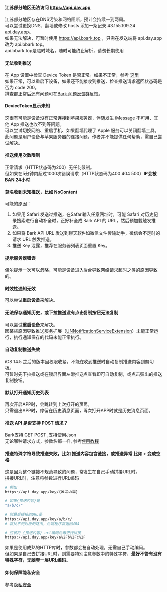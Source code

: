 #### 江苏部分地区无法访问 https://api.day.app
江苏部分地区存在DNS污染和网络阻断，预计会持续一到两周。<br/>
可以尝试更换DNS、翻墙或修改 hosts 添加一条记录 43.155.109.24 api.day.app。<br/>
如果无法解决，可暂时使用 https://api.bbark.top ，只需在发送端将 api.day.app 改为 api.bbark.top。<br/>api.bbark.top是临时域名，随时可能终止解析，请勿长期使用

#### 无法收到推送
在 App 设置中检查 Device Token 是否正常。如果不正常，参考 [这里](#DeviceToken显示未知)<br/>
如果正常，可以重启下设备，如果还不能接收到推送，检查推送请求返回状态码是否为 code 200。<br/>
排查都正常后还有问题可在[Bark 问题反馈群](https://t.me/joinchat/OsCbLzovUAE0YjY1)反馈。

#### DeviceToken显示未知
这很有可能是设备没有正常连接到苹果服务器，伴随发生 iMessage 不可用、其他 App 推送也收不到等问题。<br/>
可以尝试切换网络、重启手机、如果翻墙代理了 Apple 服务可以关闭翻墙工具。<br/>
此问题是用户设备与苹果服务器的连接问题，作者并不能提供任何帮助，需自己尝试解决。

#### 推送使用次数限制
正常请求（HTTP状态码为200）无任何限制。<br>
但如果在5分钟内超过1000次错误请求（HTTP状态码为400 404 500）<b>IP会被 BAN 24小时</b> 

#### 莫名收到未知推送，比如 NoContent
可能的原因：<br>
1. 如果用 Safari 发送过推送，在Safari输入任意网址时，可能 Safari 对历史记录搜索进行自动补全时，正好补全成 Bark API 的 URL，然后预加载触发推送。
2. 如果将 Bark API URL 发送到聊天软件如微信文件传输助手，微信会不定时的请求 URL 触发推送。
3. 推送 Key 泄露，推荐在服务器列表页面重置 Key。

#### 提示服务器错误
偶尔提示一次可以忽略，可能是设备进入后台导致网络请求超时之类的原因导致的。<br>

#### 时效性通知无效 
可以尝试<b>重启设备</b>来解决。

#### 无法保存通知历史，或下拉推送没有点击复制按钮无法复制
可以尝试<b>重启设备</b>来解决。<br />
因某些原因导致推送服务扩展（[UNNotificationServiceExtension](https://developer.apple.com/documentation/usernotifications/unnotificationserviceextension)）未能正常运行，执行通知保存的代码未能正常执行。

#### 自动复制推送失效
iOS 14.5 之后的版本因权限收紧，不能在收到推送时自动复制推送内容到剪切板。<br/>
可暂时先下拉推送或在锁屏界面左滑推送点查看即可自动复制，或点击弹出的推送复制按钮。

#### 默认打开通知历史列表
再次开启APP时，会跳转到上次打开的页面。<br />
只需退出APP时，停留在历史消息页面，再次打开APP时就是历史消息页面。

#### 推送 API 是否支持 POST 请求？
Bark支持 GET POST ,支持使用Json<br>
无论哪种请求方式，参数名都一样, 参考[使用教程](/tutorial#请求方式)

#### 推送特殊字符导致推送失败，比如 推送内容包含链接，或推送异常 比如 + 变成空格
这是因为整个链接不规范导致的问题，常发生在自己手动拼接URL时。<br>
拼接URL时，注意将参数进行URL编码 

```sh
# 例如
https://api.day.app/key/{推送内容}

# 如果{推送内容}是
"a/b/c/"

# 则最后拼接的URL是
https://api.day.app/key/a/b/c/
# 将找不到对应的路由，后端程序将返回404

# 应该将 {推送内容} url编码后再进行拼接
https://api.day.app/key/a%2Fb%2Fc%2F
```
如果是使用成熟的HTTP库时，参数都会被自动处理，无需自己手动编码。<br>
但如果是自己去拼接URL时，则需要特别注意参数中的特殊字符，**最好不管有没有特殊字符，无脑套一层URL编码**。

#### 如何保障隐私安全
参考[隐私安全](/privacy)

